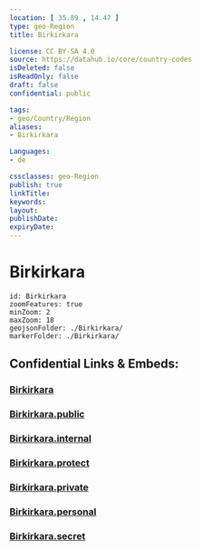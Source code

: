 ```yaml
---
location: [ 35.89 , 14.47 ] 
type: geo-Region
title: Birkirkara

license: CC BY-SA 4.0
source: https://datahub.io/core/country-codes
isDeleted: false
isReadOnly: false
draft: false
confidential: public

tags:
- geo/Country/Region
aliases:
- Birkirkara

Languages:
- de

cssclasses: geo-Region
publish: true
linkTitle: 
keywords: 
layout: 
publishDate: 
expiryDate: 
---
```


# Birkirkara

```leaflet
id: Birkirkara
zoomFeatures: true 
minZoom: 2 
maxZoom: 18
geojsonFolder: ./Birkirkara/
markerFolder: ./Birkirkara/
```


## Confidential Links & Embeds: 

### [Birkirkara](/_Standards/Earth/Continent/Europe/Europe~South/Malta/Regions~Malta/Ċentrali/counties~Ċentrali/Birkirkara.md) 

### [Birkirkara.public](/_public/Earth/Continent/Europe/Europe~South/Malta/Regions~Malta/Ċentrali/counties~Ċentrali/Birkirkara.public.md) 

### [Birkirkara.internal](/_internal/Earth/Continent/Europe/Europe~South/Malta/Regions~Malta/Ċentrali/counties~Ċentrali/Birkirkara.internal.md) 

### [Birkirkara.protect](/_protect/Earth/Continent/Europe/Europe~South/Malta/Regions~Malta/Ċentrali/counties~Ċentrali/Birkirkara.protect.md) 

### [Birkirkara.private](/_private/Earth/Continent/Europe/Europe~South/Malta/Regions~Malta/Ċentrali/counties~Ċentrali/Birkirkara.private.md) 

### [Birkirkara.personal](/_personal/Earth/Continent/Europe/Europe~South/Malta/Regions~Malta/Ċentrali/counties~Ċentrali/Birkirkara.personal.md) 

### [Birkirkara.secret](/_secret/Earth/Continent/Europe/Europe~South/Malta/Regions~Malta/Ċentrali/counties~Ċentrali/Birkirkara.secret.md)

